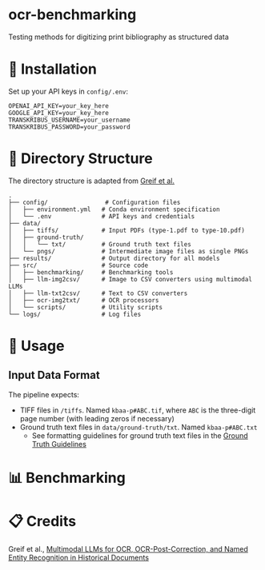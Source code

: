 # ocr-benchmarking

Testing methods for digitizing print bibliography as structured data

# 🚀 Installation

Set up your API keys in `config/.env`:

```
OPENAI_API_KEY=your_key_here
GOOGLE_API_KEY=your_key_here
TRANSKRIBUS_USERNAME=your_username
TRANSKRIBUS_PASSWORD=your_password
```

# 📁 Directory Structure

The directory structure is adapted from [Greif et al.](#-credits)

```
.
├── config/                # Configuration files
│   ├── environment.yml   # Conda environment specification
│   └── .env              # API keys and credentials
├── data/
│   ├── tiffs/            # Input PDFs (type-1.pdf to type-10.pdf)
│   ├── ground-truth/
│   │   └── txt/          # Ground truth text files
│   └── pngs/             # Intermediate image files as single PNGs
├── results/              # Output directory for all models
├── src/                  # Source code
│   ├── benchmarking/     # Benchmarking tools
│   ├── llm-img2csv/      # Image to CSV converters using multimodal LLMs
│   ├── llm-txt2csv/      # Text to CSV converters
│   ├── ocr-img2txt/      # OCR processors
│   └── scripts/          # Utility scripts
└── logs/                 # Log files
```

# 🔧 Usage

## Input Data Format

The pipeline expects:
- TIFF files in `/tiffs`. Named `kbaa-p#ABC.tif`, where `ABC` is the three-digit page number (with leading zeros if necessary)
- Ground truth text files in `data/ground-truth/txt`. Named `kbaa-p#ABC.txt`
  - See formatting guidelines for ground truth text files in the [Ground Truth Guidelines](./ground-truth-guidelines.md)

# 📊 Benchmarking

# 📋 Credits

Greif et al., [Multimodal LLMs for OCR, OCR-Post-Correction, and Named Entity Recognition in Historical Documents](https://github.com/niclasgriesshaber/llm_historical_dataset_benchmarking)